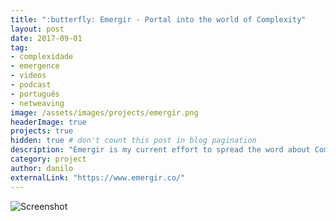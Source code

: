 ```yaml
---
title: ":butterfly: Emergir - Portal into the world of Complexity"
layout: post
date: 2017-09-01
tag:
- complexidade
- emergence
- videos
- podcast
- português
- netweaving
image: /assets/images/projects/emergir.png
headerImage: true
projects: true
hidden: true # don't count this post in blog pagination
description: "Emergir is my current effort to spread the word about Complexity in Brazil. The portal has courses, articles, and a podcast (all in Portuguese)."
category: project
author: danilo
externalLink: "https://www.emergir.co/"
---
```


![Screenshot](https://raw.githubusercontent.com/sergiokopplin/indigo/gh-pages/assets/screen-shot.png)
